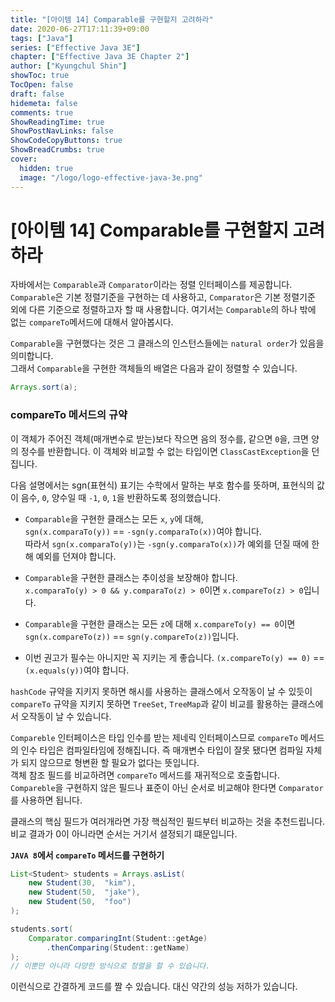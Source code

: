 ```yaml
---
title: "[아이템 14] Comparable를 구현할지 고려하라"
date: 2020-06-27T17:11:39+09:00
tags: ["Java"]
series: ["Effective Java 3E"]
chapter: ["Effective Java 3E Chapter 2"]
author: ["Kyungchul Shin"]
showToc: true
TocOpen: false
draft: false
hidemeta: false
comments: true
ShowReadingTime: true
ShowPostNavLinks: false
ShowCodeCopyButtons: true
ShowBreadCrumbs: true
cover:
  hidden: true
  image: "/logo/logo-effective-java-3e.png"
---
```

# [아이템 14] Comparable를 구현할지 고려하라
자바에서는 `Comparable`과 `Comparator`이라는 정렬 인터페이스를 제공합니다. `Comparable`은 기본 정렬기준을 구현하는 데 사용하고, `Comparator`은 기본 정렬기준 외에 다른 기준으로 정렬하고자 할 때 사용합니다. 여기서는 `Comparable`의 하나 밖에 없는 `compareTo`메서드에 대해서 알아봅시다.
   
`Comparable`을 구현했다는 것은 그 클래스의 인스턴스들에는 `natural order`가 있음을 의미합니다.   
그래서 `Comparable`을 구현한 객체들의 배열은 다음과 같이 정렬할 수 있습니다.
``` java
Arrays.sort(a);
```

### **compareTo 메서드의 규약**
이 객체가 주어진 객체(매개변수로 받는)보다 작으면 음의 정수를, 같으면 `0`을, 크면 양의 정수를 반환합니다. 이 객체와 비교할 수 없는 타입이면 `ClassCastException`을 던집니다.
   
다음 설명에서는 sgn(표현식) 표기는 수학에서 말하는 부호 함수를 뜻하며, 표현식의 값이 음수, `0`, 양수일 때 `-1`, `0`, `1`을 반환하도록 정의했습니다. 

- `Comparable`을 구현한 클래스는 모든 `x`, `y`에 대해,   
`sgn(x.comparaTo(y))` == `-sgn(y.comparaTo(x))`여야 합니다.   
따라서 `sgn(x.comparaTo(y))`는 `-sgn(y.comparaTo(x))`가 예외를 던질 때에 한해 예외를 던져야 합니다.

- `Comparable`을 구현한 클래스는 추이성을 보장해야 합니다.   
`x.comparaTo(y) > 0 && y.comparaTo(z) > 0`이면 `x.compareTo(z) > 0`입니다.

- `Comparable`을 구현한 클래스는 모든 `z`에 대해 `x.compareTo(y) == 0`이면 `sgn(x.compareTo(z))` == `sgn(y.compareTo(z))`입니다.

- 이번 권고가 필수는 아니지만 꼭 지키는 게 좋습니다. `(x.compareTo(y) == 0)` == `(x.equals(y))`여야 합니다.

`hashCode` 규약을 지키지 못하면 해시를 사용하는 클래스에서 오작동이 날 수 있듯이 `compareTo` 규약을 지키지 못하면 `TreeSet`, `TreeMap`과 같이 비교를 활용하는 클래스에서 오작동이 날 수 있습니다.
   
`Compareble` 인터페이스은 타입 인수를 받는 제네릭 인터페이스므로 `compareTo` 메서드의 인수 타입은 컴파일타임에 정해집니다. 즉 매개변수 타입이 잘못 됐다면 컴파일 자체가 되지 않으므로 형변환 할 필요가 없다는 뜻입니다.   
객체 참조 필드를 비교하려면 `compareTo` 메서드를 재귀적으로 호출합니다. `Compareble`을 구현하지 않은 필드나 표준이 아닌 순서로 비교해야 한다면 `Comparator`를 사용하면 됩니다.
   
클래스의 핵심 필드가 여러개라면 가장 핵심적인 필드부터 비교하는 것을 추천드립니다. 비교 결과가 0이 아니라면 순서는 거기서 셜정되기 떄문입니다.
   
**`JAVA 8`에서 `compareTo` 메서드를 구현하기**
``` java
List<Student> students = Arrays.asList(
    new Student(30,  "kim"),
    new Student(50,  "jake"),
    new Student(50,  "foo")
);

students.sort(
    Comparator.comparingInt(Student::getAge)
        .thenComparing(Student::getName)
);
// 이뿐만 아니라 다양한 방식으로 정렬을 할 수 있습니다.
```
이런식으로 간결하게 코드를 짤 수 있습니다. 대신 약간의 성능 저하가 있습니다. 



